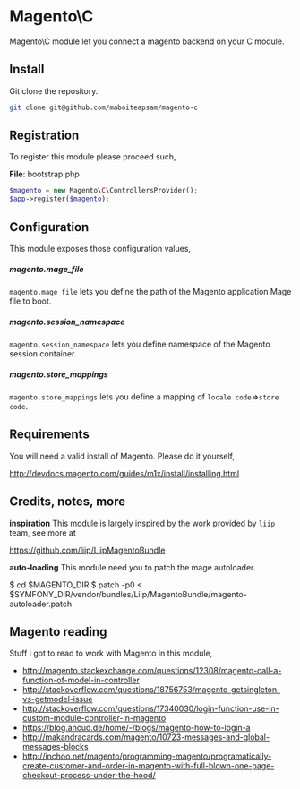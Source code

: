 # Magento\C

Magento\C module let you connect a magento backend on your C module.

## Install

Git clone the repository.

```sh
git clone git@github.com/maboiteapsam/magento-c
```

## Registration

To register this module please proceed such,

__File__: bootstrap.php

```php
$magento = new Magento\C\ControllersProvider();
$app->register($magento);
```

## Configuration

This module exposes those configuration values,

##### magento.mage_file

`magento.mage_file` lets you define the path of the Magento application Mage file to boot.

##### magento.session_namespace

`magento.session_namespace` lets you define namespace of the Magento session container.

##### magento.store_mappings

`magento.store_mappings` lets you define a mapping of `locale code`=>`store code`.

## Requirements

You will need a valid install of Magento. Please do it yourself,

http://devdocs.magento.com/guides/m1x/install/installing.html


## Credits, notes, more

__inspiration__
This module is largely inspired by the work provided by `liip` team, see more at

https://github.com/liip/LiipMagentoBundle

__auto-loading__
This module need you to patch the mage autoloader.

$ cd $MAGENTO_DIR
$ patch -p0 < $SYMFONY_DIR/vendor/bundles/Liip/MagentoBundle/magento-autoloader.patch

## Magento reading

Stuff i got to read to work with Magento in this module,

- http://magento.stackexchange.com/questions/12308/magento-call-a-function-of-model-in-controller
- http://stackoverflow.com/questions/18756753/magento-getsingleton-vs-getmodel-issue
- http://stackoverflow.com/questions/17340030/login-function-use-in-custom-module-controller-in-magento
- https://blog.ancud.de/home/-/blogs/magento-how-to-login-a
- http://makandracards.com/magento/10723-messages-and-global-messages-blocks
- http://inchoo.net/magento/programming-magento/programatically-create-customer-and-order-in-magento-with-full-blown-one-page-checkout-process-under-the-hood/
